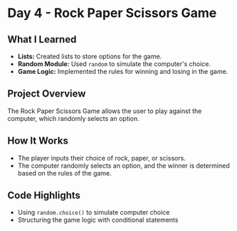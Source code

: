 # Day 4 - Rock Paper Scissors Game

## What I Learned
- **Lists:** Created lists to store options for the game.
- **Random Module:** Used `random` to simulate the computer's choice.
- **Game Logic:** Implemented the rules for winning and losing in the game.

## Project Overview
The Rock Paper Scissors Game allows the user to play against the computer, which randomly selects an option.

## How It Works
- The player inputs their choice of rock, paper, or scissors.
- The computer randomly selects an option, and the winner is determined based on the rules of the game.

## Code Highlights
- Using `random.choice()` to simulate computer choice
- Structuring the game logic with conditional statements
